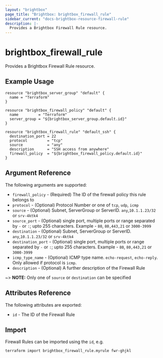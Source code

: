 ```yaml
---
layout: "brightbox"
page_title: "Brightbox: brightbox_firewall_rule"
sidebar_current: "docs-brightbox-resource-firewall-rule"
description: |-
  Provides a Brightbox Firewall Rule resource.
---
```


# brightbox\_firewall\_rule

Provides a Brightbox Firewall Rule resource.

## Example Usage

```hcl
resource "brightbox_server_group" "default" {
  name = "Terraform"
}

resource "brightbox_firewall_policy" "default" {
  name         = "Terraform"
  server_group = "${brightbox_server_group.default.id}"
}

resource "brightbox_firewall_rule" "default_ssh" {
  destination_port = 22
  protocol         = "tcp"
  source           = "any"
  description      = "SSH access from anywhere"
  firewall_policy  = "${brightbox_firewall_policy.default.id}"
}

```

## Argument Reference

The following arguments are supported:

* `firewall_policy` - (Required) The ID of the firewall policy this rule belongs to
* `protocol` - (Optional) Protocol Number or one of `tcp`, `udp`, `icmp`
* `source` - (Optional) Subnet, ServerGroup or ServerID. `any`,`10.1.1.23/32` or `srv-4ktk4`
* `source_port` - (Optional) single port, multiple ports or range separated by `-` or `:`; upto 255 characters. Example - `80`, `80,443,21` or `3000-3999`
* `destination` - (Optional) Subnet, ServerGroup or ServerID. `any`,`10.1.1.23/32` or `srv-4ktk4`
* `destination_port` - (Optional) single port, multiple ports or range separated by `-` or `:`; upto 255 characters. Example - `80`, `80,443,21` or `3000-3999`
* `icmp_type_name` - (Optional) ICMP type name. `echo-request`, `echo-reply`. Only allowed if protocol is `icmp`.
* `description` - (Optional) A further description of the Firewall Rule

~> **NOTE:** Only one of `source` or `destination` can be specified

## Attributes Reference

The following attributes are exported:

* `id` - The ID of the Firewall Rule

## Import

Firewall Rules can be imported using the `id`, e.g.

```
terraform import brightbox_firewall_rule.myrule fwr-ghjkl
```
